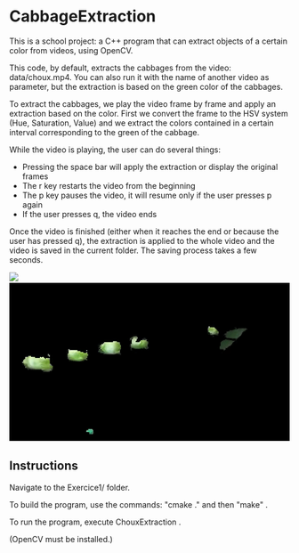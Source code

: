 # CabbageExtraction
This is a school project: a C++ program that can extract objects of a certain color from videos, using OpenCV.

This code, by default, extracts the cabbages from the video: data/choux.mp4. You can also run it with the name of another video as parameter, but the extraction is based on the green color of the cabbages.

To extract the cabbages, we play the video frame by frame and apply an extraction based on the color. First we convert the frame to the HSV system (Hue, Saturation, Value) and we extract the colors contained in a certain interval corresponding to the green of the cabbage.

While the video is playing, the user can do several things:
- Pressing the space bar will apply the extraction or display the original frames
- The r key restarts the video from the beginning
- The p key pauses the video, it will resume only if the user presses p again
- If the user presses q, the video ends

Once the video is finished (either when it reaches the end or because the user has pressed q), the extraction is applied to the whole video and the video is saved in the current folder. The saving process takes a few seconds.

![](demo/original_video.gif)
![](demo/extracted_video.gif)

## Instructions

Navigate to the Exercice1/ folder.

To build the program, use the commands: "cmake ." and then "make" .

To run the program, execute ChouxExtraction . 

(OpenCV must be installed.)

